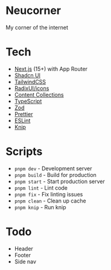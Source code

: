# Neucorner

My corner of the internet

# Tech
- [Next.js](https://nextjs.org/) (15+) with App Router
- [Shadcn UI](https://ui.shadcn.com/)
- [TailwindCSS](https://tailwindcss.com/)
- [RadixUI/icons](https://radix-ui.com/icons)
- [Content Collections](https://content-collections.dev/)
- [TypeScript](https://www.typescriptlang.org/)
- [Zod](https://zod.dev/)
- [Prettier](https://prettier.io/)
- [ESLint](https://eslint.org/)
- [Knip](https://knip.dev/)

# Scripts
- `pnpm dev` - Development server
- `pnpm build` - Build for production
- `pnpm start` - Start production server
- `pnpm lint` - Lint code
- `pnpm fix` - Fix linting issues
- `pnpm clean` - Clean up cache
- `pnpm knip` - Run knip

# Todo
- Header
- Footer
- Side nav
